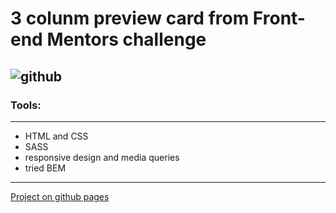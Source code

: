 # 3 colunm preview card from Front-end Mentors challenge

![github](https://user-images.githubusercontent.com/89069692/146678530-2811f8ed-b6bd-42fa-ae86-64ad44ecc2af.png)
---
### Tools:
---
- HTML and CSS
- SASS
- responsive design and media queries
- tried BEM
---
[Project on github pages](https://annqk.github.io/columns_card_FeM_challenge/)
